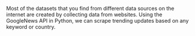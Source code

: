 Most of the datasets that you find from different data sources on the internet are created by collecting data from websites. Using the GoogleNews API in Python, we can scrape trending updates based on any keyword or country.

